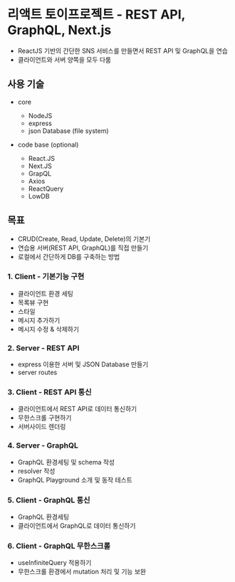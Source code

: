 # 리액트 토이프로젝트 - REST API, GraphQL, Next.js

- ReactJS 기반의 간단한 SNS 서비스를 만들면서 REST API 및 GraphQL을 연습
- 클라이언트와 서버 양쪽을 모두 다룸

## 사용 기술

- core
  - NodeJS
  - express
  - json Database (file system)

- code base (optional)
  - React.JS
  - Next.JS
  - GrapQL
  - Axios
  - ReactQuery
  - LowDB

## 목표

- CRUD(Create, Read, Update, Delete)의 기본기
- 연습용 서버(REST API, GraphQL)를 직접 만들기
- 로컬에서 간단하게 DB를 구축하는 방법

### 1. Client - 기본기능 구현

- 클라이언트 환경 세팅
- 목록뷰 구현
- 스타일
- 메시지 추가하기
- 메시지 수정 & 삭제하기

### 2. Server - REST API 

- express 이용한 서버 및 JSON Database 만들기
- server routes

### 3. Client - REST API 통신

- 클라이언트에서 REST API로 데이터 통신하기
- 무한스크롤 구현하기
- 서버사이드 렌더링

### 4. Server - GraphQL

- GraphQL 환경세팅 및 schema 작성
- resolver 작성
- GraphQL Playground 소개 및 동작 테스트

### 5. Client - GraphQL 통신

- GraphQL 환경세팅
- 클라이언트에서 GraphQL로 데이터 통신하기

### 6. Client - GraphQL 무한스크롤

- useInfiniteQuery 적용하기
- 무한스크롤 환경에서 mutation 처리 및 기능 보완
